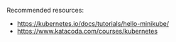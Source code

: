 Recommended resources:

* https://kubernetes.io/docs/tutorials/hello-minikube/
* https://www.katacoda.com/courses/kubernetes
